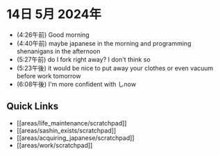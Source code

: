 # 14日 5月 2024年
- (4:26午前) Good morning
- (4:40午前) maybe japanese in the morning and programming shenanigans in the afternoon
- (5:27午前) do I fork right away? I don't think so
- (5:23午後) it would be nice to put away your clothes or even vacuum before work tomorrow
- (6:08午後) I'm more confident with しnow




 



## Quick Links
- [[areas/life_maintenance/scratchpad]]
- [[areas/sashin_exists/scratchpad]]
- [[areas/acquiring_japanese/scratchpad]]
- [[areas/work/scratchpad]]
